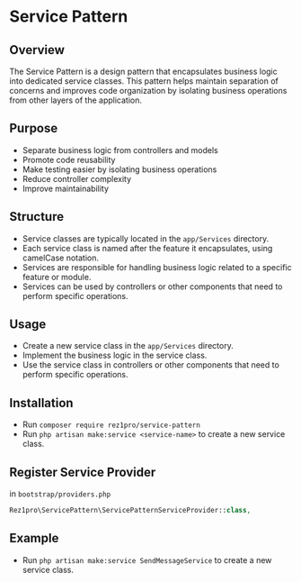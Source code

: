 # Service Pattern

## Overview
The Service Pattern is a design pattern that encapsulates business logic into dedicated service classes. This pattern helps maintain separation of concerns and improves code organization by isolating business operations from other layers of the application.

## Purpose
- Separate business logic from controllers and models
- Promote code reusability
- Make testing easier by isolating business operations
- Reduce controller complexity
- Improve maintainability

## Structure
- Service classes are typically located in the `app/Services` directory.
- Each service class is named after the feature it encapsulates, using camelCase notation.
- Services are responsible for handling business logic related to a specific feature or module.
- Services can be used by controllers or other components that need to perform specific operations.

## Usage
- Create a new service class in the `app/Services` directory.
- Implement the business logic in the service class.
- Use the service class in controllers or other components that need to perform specific operations.

## Installation
- Run `composer require rez1pro/service-pattern`
- Run `php artisan make:service <service-name>` to create a new service class.

## Register Service Provider
in `bootstrap/providers.php`
```php
Rez1pro\ServicePattern\ServicePatternServiceProvider::class,
```


## Example
- Run `php artisan make:service SendMessageService` to create a new service class.
